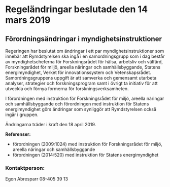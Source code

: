 # Regeländringar beslutade den 14 mars 2019

## Förordningsändringar i myndighetsinstruktioner

Regeringen har beslutat om ändringar i ett par myndighetsinstruktioner som innebär att Rymdstyrelsen ska ingå i en samordningsgrupp som i dag består av myndighetscheferna för Forskningsrådet för hälsa, arbetsliv och välfärd, Forskningsrådet för miljö, areella näringar och samhällsbyggande, Statens energimyndighet, Verket för innovationssystem och Vetenskapsrådet. Samordningsgruppens uppgift är att samverka och gemensamt utarbeta analyser, strategier och forskningsprogram samt i övrigt ta initiativ för att utveckla och förnya formerna för forskningsverksamheten.

I förordningen med instruktion för Forskningsrådet för miljö, areella näringar och samhällsbyggande och förordningen med instruktion för Statens energimyndighet görs ändringar som synliggör att Rymdstyrelsen också ingår i gruppen.

Ändringarna träder i kraft den 18 april 2019\.

**Referenser:**

* förordningen (2009:1024\) med instruktion för Forskningsrådet för miljö, areella näringar och samhällsbyggande
* förordningen (2014:520\) med instruktion för Statens energimyndighet

### Kontaktperson:

Egon Abresparr 08\-405 39 13
